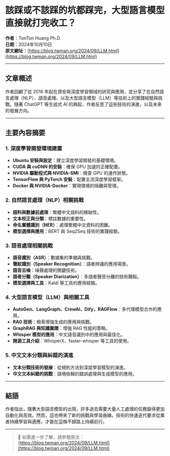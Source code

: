 # 該踩或不該踩的坑都踩完，大型語言模型直接就打完收工？

**作者**：TonTon Huang Ph.D.  
**日期**：2024年10月10日  
**原文網址**：[https://blog.twman.org/2024/09/LLM.html](https://blog.twman.org/2024/09/LLM.html)

---

## 文章概述

作者回顧了從 2016 年起在資安與深度學習領域的研究與應用，並分享了在自然語言處理（NLP）、語音處理、以及大型語言模型（LLM）等技術上的實踐經驗與挑戰。隨著 ChatGPT 等生成式 AI 的興起，作者反思了這些技術的演進，以及未來的發展方向。

---

## 主要內容摘要

### 1. 深度學習開發環境建置

- **Ubuntu 安裝與設定**：建立深度學習開發的基礎環境。
- **CUDA 與 cuDNN 的安裝**：確保 GPU 加速的正確配置。
- **NVIDIA 驅動程式與 NVIDIA-SMI**：檢查 GPU 的運作狀態。
- **TensorFlow 與 PyTorch 安裝**：配置主流深度學習框架。
- **Docker 與 NVIDIA-Docker**：實現環境的隔離與管理。

### 2. 自然語言處理（NLP）相關挑戰

- **語料與數據前處理**：繁體中文語料的稀缺性。
- **文本校正與分類**：標註數據的重要性。
- **命名實體識別（NER）**：處理繁體中文資料的困難。
- **模型選擇與應用**：BERT 與 Seq2Seq 技術的實踐經驗。

### 3. 語音處理相關挑戰

- **語音識別（ASR）**：數據集的準備與挑戰。
- **聲紋識別（Speaker Recognition）**：語者辨識的應用場景。
- **語音去噪**：噪聲處理的關鍵技術。
- **語者分離（Speaker Diarization）**：多語者聲音分離的技術難點。
- **模型選擇與工具**：Kaldi 等工具的應用經驗。

### 4. 大型語言模型（LLM）與相關工具

- **AutoGen、LangGraph、CrewAI、Dify、RAGFlow**：多代理模型合作的應用。
- **RAG 技術**：檢索增強生成的應用與挑戰。
- **GraphRAG 與知識圖譜**：增強 RAG 性能的策略。
- **Whisper 模型的應用**：中文語音識別中的應用與最佳化。
- **開源工具介紹**：WhisperX、faster-whisper 等工具的使用。

### 5. 中文文本分類與糾錯的演進

- **文本分類技術的發展**：從規則方法到深度學習模型的演進。
- **中文文本糾錯的挑戰**：語境依賴的錯誤處理與生成模型的應用。

---

## 結語

作者指出，隨著大型語言模型的出現，許多過去需要大量人工處理的任務變得更加自動化與高效。然而，這也帶來了新的挑戰與學習曲線。技術的快速迭代要求從業者持續學習與適應，才能在這條不歸路上持續前行。

---

> 📖 如需進一步了解，請參閱原文：  
> [https://blog.twman.org/2024/09/LLM.html](https://blog.twman.org/2024/09/LLM.html)
